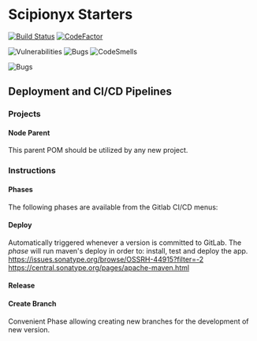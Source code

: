 # Scipionyx Starters

[![Build Status](https://travis-ci.com/ScipionyxIO/industrially-starters.svg?branch=master)](https://travis-ci.com/ScipionyxIO/industrially-starters)
[![CodeFactor](https://www.codefactor.io/repository/github/scipionyxio/industrially-starters/badge)](https://www.codefactor.io/repository/github/scipionyxio/industrially-starters)

![Vulnerabilities](https://sonarcloud.io/api/project_badges/measure?project=scipionyx-io-industrially-starters&metric=vulnerabilities)
![Bugs](https://sonarcloud.io/api/project_badges/measure?project=scipionyx-io-industrially-starters&metric=bugs)
![CodeSmells](https://sonarcloud.io/api/project_badges/measure?project=scipionyx-io-industrially-starters&metric=code_smells)

![Bugs](https://sonarcloud.io/api/project_badges/quality_gate?project=scipionyx-io-industrially-starters)

## Deployment and CI/CD Pipelines

### Projects
#### Node Parent
This parent POM should be utilized by any new project.

### Instructions
#### Phases
The following phases are available from the Gitlab CI/CD menus:
#### Deploy
Automatically triggered whenever a version is committed to GitLab.
The *phase* will run maven's deploy in order to: install, test and deploy the app. 
https://issues.sonatype.org/browse/OSSRH-44915?filter=-2
https://central.sonatype.org/pages/apache-maven.html

#### Release
#### Create Branch
Convenient Phase allowing creating new branches for the development of new version.

